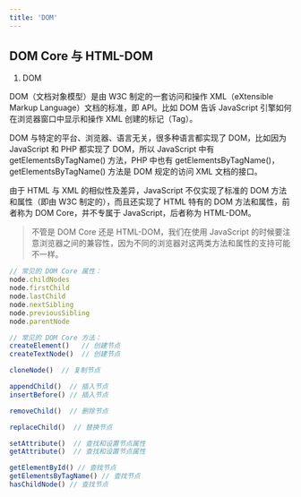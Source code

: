 ```yaml
---
title: 'DOM'
---
```


## DOM Core 与 HTML-DOM

1. DOM

DOM（文档对象模型）是由 W3C 制定的一套访问和操作 XML（eXtensible Markup Language）文档的标准，即 API。比如 DOM 告诉 JavaScript 引擎如何在浏览器窗口中显示和操作 XML 创建的标记（Tag）。

DOM 与特定的平台、浏览器、语言无关，很多种语言都实现了 DOM，比如因为 JavaScript 和 PHP 都实现了 DOM，所以 JavaScript 中有 getElementsByTagName() 方法，PHP 中也有 getElementsByTagName()，getElementsByTagName() 方法是 DOM 规定的访问 XML 文档的接口。

由于 HTML 与 XML 的相似性及差异，JavaScript 不仅实现了标准的 DOM 方法和属性（即由 W3C 制定的），而且还实现了 HTML 特有的 DOM 方法和属性，前者称为 DOM Core，并不专属于 JavaScript，后者称为 HTML-DOM。

> 不管是 DOM Core 还是 HTML-DOM，我们在使用 JavaScript 的时候要注意浏览器之间的兼容性，因为不同的浏览器对这两类方法和属性的支持可能不一样。

```js
// 常见的 DOM Core 属性：
node.childNodes
node.firstChild
node.lastChild
node.nextSibling
node.previousSibling
node.parentNode

// 常见的 DOM Core 方法：
createElement()   // 创建节点
createTextNode()  // 创建节点

cloneNode()  // 复制节点

appendChild()  // 插入节点
insertBefore() // 插入节点

removeChild()  // 删除节点

replaceChild()  // 替换节点

setAttribute()  // 查找和设置节点属性
getAttribute()  // 查找和设置节点属性

getElementById() // 查找节点
getElementsByTagName() // 查找节点
hasChildNode() // 查找节点
```
